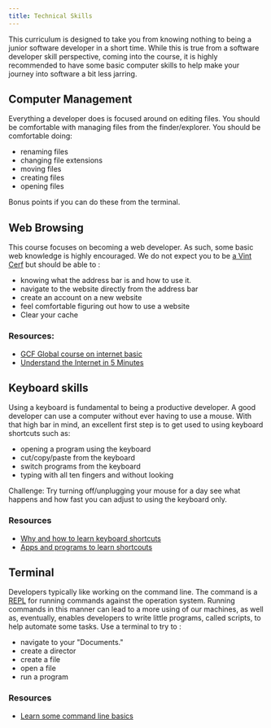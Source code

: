 ```yaml
---
title: Technical Skills
---
```


This curriculum is designed to take you from knowing nothing to being a junior
software developer in a short time. While this is true from a software developer
skill perspective, coming into the course, it is highly recommended to have some
basic computer skills to help make your journey into software a bit less
jarring.

## Computer Management

Everything a developer does is focused around on editing files. You should be
comfortable with managing files from the finder/explorer. You should be
comfortable doing:

- renaming files
- changing file extensions
- moving files
- creating files
- opening files

Bonus points if you can do these from the terminal.

## Web Browsing

This course focuses on becoming a web developer. As such, some basic web
knowledge is highly encouraged. We do not expect you to be
[a Vint Cerf](https://en.wikipedia.org/wiki/Vint_Cerf) but should be able to :

- knowing what the address bar is and how to use it.
- navigate to the website directly from the address bar
- create an account on a new website
- feel comfortable figuring out how to use a website
- Clear your cache

### Resources:

- [GCF Global course on internet basic](https://edu.gcfglobal.org/en/internetbasics/)
- [Understand the Internet in 5 Minutes](https://www.youtube.com/watch?v=7_LPdttKXPc)

## Keyboard skills

Using a keyboard is fundamental to being a productive developer. A good
developer can use a computer without ever having to use a mouse. With that high
bar in mind, an excellent first step is to get used to using keyboard shortcuts
such as:

- opening a program using the keyboard
- cut/copy/paste from the keyboard
- switch programs from the keyboard
- typing with all ten fingers and without looking

Challenge: Try turning off/unplugging your mouse for a day see what happens and
how fast you can adjust to using the keyboard only.

### Resources

- [Why and how to learn keyboard shortcuts](https://lifehacker.com/5970089/back-to-the-basics-learn-to-use-keyboard-shortcuts-like-a-ninja)
- [Apps and programs to learn shortcouts](https://zapier.com/blog/learn-keyboard-shortcuts/)

## Terminal

Developers typically like working on the command line. The command is a [REPL]()
for running commands against the operation system. Running commands in this
manner can lead to a more using of our machines, as well as, eventually, enables
developers to write little programs, called scripts, to help automate some
tasks. Use a terminal to try to :

- navigate to your "Documents."
- create a director
- create a file
- open a file
- run a program

### Resources

- [Learn some command line basics](https://codeburst.io/navigate-through-your-computer-using-only-these-7-terminal-commands-94ee9bbb4028)
